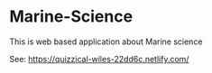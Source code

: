 # Marine-Science
This is web based application about Marine science

See: https://quizzical-wiles-22dd6c.netlify.com/
